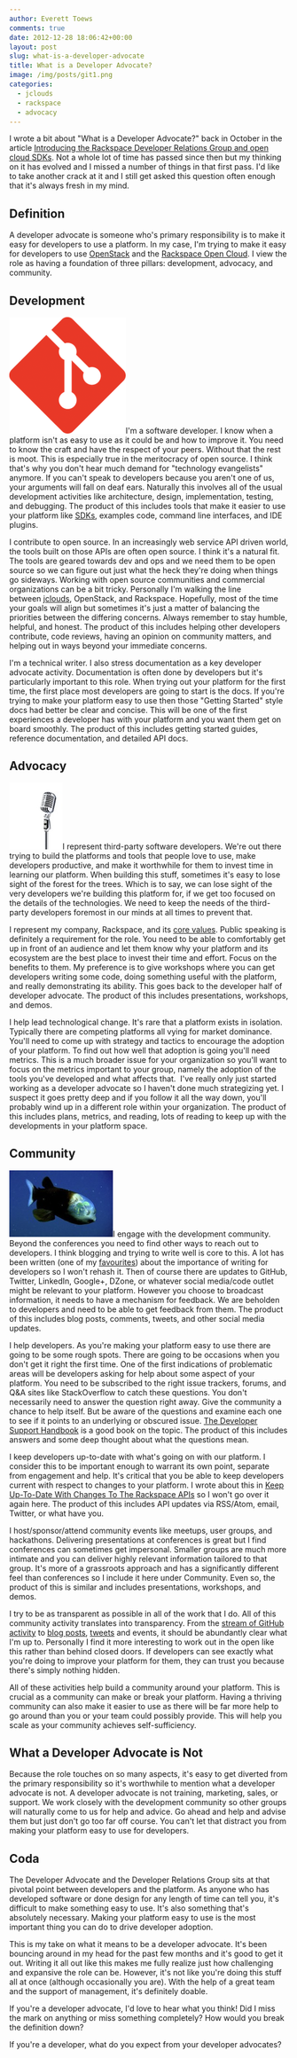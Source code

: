 ```yaml
---
author: Everett Toews
comments: true
date: 2012-12-28 18:06:42+00:00
layout: post
slug: what-is-a-developer-advocate
title: What is a Developer Advocate?
image: /img/posts/git1.png
categories:
  - jclouds
  - rackspace
  - advocacy
---
```


I wrote a bit about "What is a Developer Advocate?" back in October in the article [Introducing the Rackspace Developer Relations Group and open cloud SDKs](/2012/10/15/introducing-the-rackspace-drg-and-sdks/). Not a whole lot of time has passed since then but my thinking on it has evolved and I missed a number of things in that first pass. I'd like to take another crack at it and I still get asked this question often enough that it's always fresh in my mind.

<!--more-->

## Definition

A developer advocate is someone who's primary responsibility is to make it easy for developers to use a platform. In my case, I'm trying to make it easy for developers to use [OpenStack](http://www.openstack.org/) and the [Rackspace Open Cloud](http://www.rackspace.com/cloud/). I view the role as having a foundation of three pillars: development, advocacy, and community.

## Development

<img class="img-right" src="/img/posts/git1.png"/>I'm a software developer. I know when a platform isn't as easy to use as it could be and how to improve it. You need to know the craft and have the respect of your peers. Without that the rest is moot. This is especially true in the meritocracy of open source. I think that's why you don't hear much demand for "technology evangelists" anymore. If you can't speak to developers because you aren't one of us, your arguments will fall on deaf ears. Naturally this involves all of the usual development activities like architecture, design, implementation, testing, and debugging. The product of this includes tools that make it easier to use your platform like [SDKs](http://docs.rackspace.com/sdks/guide/content/intro.html), examples code, command line interfaces, and IDE plugins.

I contribute to open source. In an increasingly web service API driven world, the tools built on those APIs are often open source. I think it's a natural fit. The tools are geared towards dev and ops and we need them to be open source so we can figure out just what the heck they're doing when things go sideways. Working with open source communities and commercial organizations can be a bit tricky. Personally I'm walking the line between [jclouds](http://www.jclouds.org/), OpenStack, and Rackspace. Hopefully, most of the time your goals will align but sometimes it's just a matter of balancing the priorities between the differing concerns. Always remember to stay humble, helpful, and honest. The product of this includes helping other developers contribute, code reviews, having an opinion on community matters, and helping out in ways beyond your immediate concerns.

I'm a technical writer. I also stress documentation as a key developer advocate activity. Documentation is often done by developers but it's particularly important to this role. When trying out your platform for the first time, the first place most developers are going to start is the docs. If you're trying to make your platform easy to use then those "Getting Started" style docs had better be clear and concise. This will be one of the first experiences a developer has with your platform and you want them get on board smoothly. The product of this includes getting started guides, reference documentation, and detailed API docs.

## Advocacy

<img class="img-right" src="/img/posts/mic.jpg"/>I represent third-party software developers. We're out there trying to build the platforms and tools that people love to use, make developers productive, and make it worthwhile for them to invest time in learning our platform. When building this stuff, sometimes it's easy to lose sight of the forest for the trees. Which is to say, we can lose sight of the very developers we're building this platform for, if we get too focused on the details of the technologies. We need to keep the needs of the third-party developers foremost in our minds at all times to prevent that.

I represent my company, Rackspace, and its [core values](http://rackertalent.com/people/core-values/). Public speaking is definitely a requirement for the role. You need to be able to comfortably get up in front of an audience and let them know why your platform and its ecosystem are the best place to invest their time and effort. Focus on the benefits to them. My preference is to give workshops where you can get developers writing some code, doing something useful with the platform, and really demonstrating its ability. This goes back to the developer half of developer advocate. The product of this includes presentations, workshops, and demos.

I help lead technological change. It's rare that a platform exists in isolation. Typically there are competing platforms all vying for market dominance. You'll need to come up with strategy and tactics to encourage the adoption of your platform. To find out how well that adoption is going you'll need metrics. This is a much broader issue for your organization so you'll want to focus on the metrics important to your group, namely the adoption of the tools you've developed and what affects that.  I've really only just started working as a developer advocate so I haven't done much strategizing yet. I suspect it goes pretty deep and if you follow it all the way down, you'll probably wind up in a different role within your organization. The product of this includes plans, metrics, and reading, lots of reading to keep up with the developments in your platform space.

## Community

<img class="img-right" src="/img/posts/fish-transparent-head-barreleye.jpg"/>I engage with the development community. Beyond the conferences you need to find other ways to reach out to developers. I think blogging and trying to write well is core to this. A lot has been written (one of my [favourites](http://danshipper.com/how-to-build-a-blog-readership)) about the importance of writing for developers so I won't rehash it. Then of course there are updates to GitHub, Twitter, LinkedIn, Google+, DZone, or whatever social media/code outlet might be relevant to your platform. However you choose to broadcast information, it needs to have a mechanism for feedback. We are beholden to developers and need to be able to get feedback from them. The product of this includes blog posts, comments, tweets, and other social media updates.

I help developers. As you're making your platform easy to use there are going to be some rough spots. There are going to be occasions when you don't get it right the first time. One of the first indications of problematic areas will be developers asking for help about some aspect of your platform. You need to be subscribed to the right issue trackers, forums, and Q&A sites like StackOverflow to catch these questions. You don't necessarily need to answer the question right away. Give the community a chance to help itself. But be aware of the questions and examine each one to see if it points to an underlying or obscured issue. [The Developer Support Handbook](http://developer-support-handbook.appspot.com/) is a good book on the topic. The product of this includes answers and some deep thought about what the questions mean.

I keep developers up-to-date with what's going on with our platform. I consider this to be important enough to warrant its own point, separate from engagement and help. It's critical that you be able to keep developers current with respect to changes to your platform. I wrote about this in [Keep Up-To-Date With Changes To The Rackspace APIs](http://blog./img/posts.com/2012/12/21/keep-up-to-date-with-changes-to-the-rackspace-apis/) so I won't go over it again here. The product of this includes API updates via RSS/Atom, email, Twitter, or what have you.

I host/sponsor/attend community events like meetups, user groups, and hackathons. Delivering presentations at conferences is great but I find conferences can sometimes get impersonal. Smaller groups are much more intimate and you can deliver highly relevant information tailored to that group. It's more of a grassroots approach and has a significantly different feel than conferences so I include it here under Community. Even so, the product of this is similar and includes presentations, workshops, and demos.

I try to be as transparent as possible in all of the work that I do. All of this community activity translates into transparency. From the [stream of GitHub activity](https://github.com/everett-toews?tab=activity) to [blog posts](http://blog./img/posts.com/), [tweets](https://twitter.com/etoews) and events, it should be abundantly clear what I'm up to. Personally I find it more interesting to work out in the open like this rather than behind closed doors. If developers can see exactly what you're doing to improve your platform for them, they can trust you because there's simply nothing hidden.

All of these activities help build a community around your platform. This is crucial as a community can make or break your platform. Having a thriving community can also make it easier to use as there will be far more help to go around than you or your team could possibly provide. This will help you scale as your community achieves self-sufficiency.

## What a Developer Advocate is Not

Because the role touches on so many aspects, it's easy to get diverted from the primary responsibility so it's worthwhile to mention what a developer advocate is not. A developer advocate is not training, marketing, sales, or support. We work closely with the development community so other groups will naturally come to us for help and advice. Go ahead and help and advise them but just don't go too far off course. You can't let that distract you from making your platform easy to use for developers.

## Coda

The Developer Advocate and the Developer Relations Group sits at that pivotal point between developers and the platform. As anyone who has developed software or done design for any length of time can tell you, it's difficult to make something easy to use. It's also something that's absolutely necessary. Making your platform easy to use is the most important thing you can do to drive developer adoption.

This is my take on what it means to be a developer advocate. It's been bouncing around in my head for the past few months and it's good to get it out. Writing it all out like this makes me fully realize just how challenging and expansive the role can be. However, it's not like you're doing this stuff all at once (although occasionally you are). With the help of a great team and the support of management, it's definitely doable.

If you're a developer advocate, I'd love to hear what you think! Did I miss the mark on anything or miss something completely? How would you break the definition down?

If you're a developer, what do you expect from your developer advocates?
